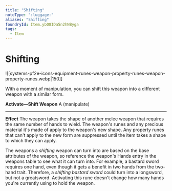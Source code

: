 ```yaml
---
title: "Shifting"
noteType: ":luggage:"
aliases: "Shifting"
foundryId: Item.ybO8IDa5n2hNByga
tags:
  - Item
---
```


# Shifting
![[systems-pf2e-icons-equipment-runes-weapon-property-runes-weapon-property-runes.webp|150]]

With a moment of manipulation, you can shift this weapon into a different weapon with a similar form.

**Activate—Shift Weapon** A (manipulate)

* * *

**Effect** The weapon takes the shape of another melee weapon that requires the same number of hands to wield. The weapon's runes and any precious material it's made of apply to the weapon's new shape. Any property runes that can't apply to the new form are suppressed until the item takes a shape to which they can apply.

The weapons a _shifting_ weapon can turn into are based on the base attributes of the weapon, so reference the weapon's Hands entry in the weapons table to see what it can turn into. For example, a bastard sword requires one hand, even though it gets a benefit in two hands from the two-hand trait. Therefore, a _shifting bastard sword_ could turn into a longsword, but not a greatsword. Activating this rune doesn't change how many hands you're currently using to hold the weapon.
